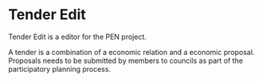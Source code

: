 # Tender Edit

Tender Edit is a editor for the PEN project.

A tender is a combination of a economic relation and a economic proposal. Proposals needs to be submitted by members to councils as part of the participatory planning process. 
